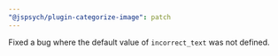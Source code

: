 ```yaml
---
"@jspsych/plugin-categorize-image": patch
---
```


Fixed a bug where the default value of `incorrect_text` was not defined.
